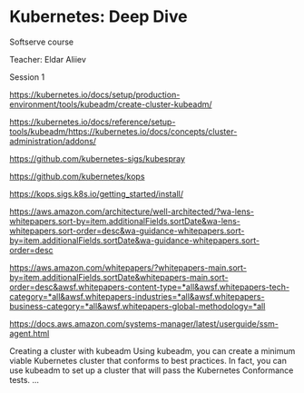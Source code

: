 # Kubernetes: Deep Dive

Softserve course

Teacher: Eldar Aliiev

Session 1

https://kubernetes.io/docs/setup/production-environment/tools/kubeadm/create-cluster-kubeadm/

https://kubernetes.io/docs/reference/setup-tools/kubeadm/https://kubernetes.io/docs/concepts/cluster-administration/addons/

https://github.com/kubernetes-sigs/kubespray

https://github.com/kubernetes/kops

https://kops.sigs.k8s.io/getting_started/install/

https://aws.amazon.com/architecture/well-architected/?wa-lens-whitepapers.sort-by=item.additionalFields.sortDate&wa-lens-whitepapers.sort-order=desc&wa-guidance-whitepapers.sort-by=item.additionalFields.sortDate&wa-guidance-whitepapers.sort-order=desc

https://aws.amazon.com/whitepapers/?whitepapers-main.sort-by=item.additionalFields.sortDate&whitepapers-main.sort-order=desc&awsf.whitepapers-content-type=*all&awsf.whitepapers-tech-category=*all&awsf.whitepapers-industries=*all&awsf.whitepapers-business-category=*all&awsf.whitepapers-global-methodology=*all

https://docs.aws.amazon.com/systems-manager/latest/userguide/ssm-agent.html

Creating a cluster with kubeadm
Using kubeadm, you can create a minimum viable Kubernetes cluster that conforms to best practices. In fact, you can use kubeadm to set up a cluster that will pass the Kubernetes Conformance tests. ...

